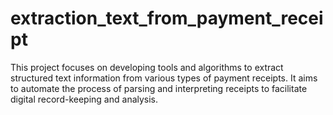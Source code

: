 # extraction_text_from_payment_receipt
This project focuses on developing tools and algorithms to extract structured text information from various types of payment receipts. It aims to automate the process of parsing and interpreting receipts to facilitate digital record-keeping and analysis.
